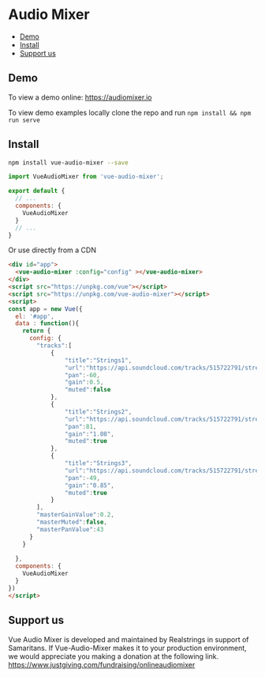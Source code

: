 # Audio Mixer

- [Demo](#demo)
- [Install](#install)
- [Support us](#support)

## Demo

To view a demo online:
https://audiomixer.io

To view demo examples locally clone the repo and run `npm install && npm run serve`

## Install

``` bash
npm install vue-audio-mixer --save
```


``` javascript
import VueAudioMixer from 'vue-audio-mixer';

export default {
  // ...
  components: {
    VueAudioMixer
  }
  // ...
}
```

Or use directly from a CDN
``` html
<div id="app">
  <vue-audio-mixer :config="config" ></vue-audio-mixer>
</div>
<script src="https://unpkg.com/vue"></script>
<script src="https://unpkg.com/vue-audio-mixer"></script>
<script>
const app = new Vue({
  el: '#app',
  data : function(){     
	return {
      config: {
        "tracks":[
            {
                "title":"Strings1",
                "url":"https://api.soundcloud.com/tracks/515722791/stream?client_id=ae1dadcc70f054f451de8c6358bcf396",
                "pan":-60,
                "gain":0.5,
                "muted":false
            },
            {
                "title":"Strings2",
                "url":"https://api.soundcloud.com/tracks/515722791/stream?client_id=ae1dadcc70f054f451de8c6358bcf396",
                "pan":81,
                "gain":"1.08",
                "muted":true
            },
            {
                "title":"Strings3",
                "url":"https://api.soundcloud.com/tracks/515722791/stream?client_id=ae1dadcc70f054f451de8c6358bcf396",
                "pan":-49,
                "gain":"0.85",
                "muted":true
            }
        ],
        "masterGainValue":0.2,
        "masterMuted":false,
        "masterPanValue":43
      }
    }  
    
  },
  components: {
  	VueAudioMixer
  }
})
</script>


```

## Support us

Vue Audio Mixer is developed and maintained by Realstrings in support of Samaritans. If Vue-Audio-Mixer makes it to your production environment, we would appreciate you making a donation at the following link. https://www.justgiving.com/fundraising/onlineaudiomixer